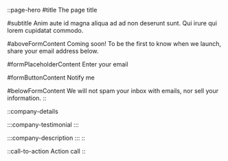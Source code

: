 ::page-hero
#title
The page title

#subtitle
Anim aute id magna aliqua ad ad non deserunt sunt. Qui irure qui
lorem cupidatat commodo.

#aboveFormContent
Coming soon! To be the first to know when we launch, share your
email address below.

#formPlaceholderContent
Enter your email

#formButtonContent
Notify me

#belowFormContent
We will not spam your inbox with emails, nor sell your
information.
::

::company-details

:::company-testimonial
:::

:::company-description
:::
::

::call-to-action
Action call
::
